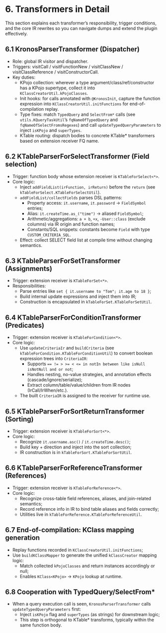 # 6. Transformers in Detail

This section explains each transformer’s responsibility, trigger conditions, and the core IR rewrites so you can navigate dumps and extend the plugin effectively.

## 6.1 KronosParserTransformer (Dispatcher)

- Role: global IR visitor and dispatcher.
- Triggers: visitCall / visitFunctionNew / visitClassNew / visitClassReference / visitConstructorCall.
- Key duties:
  - KPojo collection: wherever a type argument/class/ref/constructor has a KPojo supertype, collect it into `KClassCreatorUtil.kPojoClasses`.
  - Init hooks: for calls annotated with `@KronosInit`, capture the function expression into `KClassCreatorUtil.initFunctions` for end-of-compilation replay.
  - Type fixes: match `TypedQuery` and `SelectFrom*` calls (see `utils.KQueryTaskUtil`’s `fqNameOfTypedQuery` and `fqNameOfSelectFromsRegexes`) and call `updateTypedQueryParameters` to inject `isKPojo` and `superTypes`.
  - KTable routing: dispatch bodies to concrete KTable* transformers based on extension receiver FQ name.

## 6.2 KTableParserForSelectTransformer (Field selection)

- Trigger: function body whose extension receiver is `KTableForSelect<*>`.
- Core logic:
  - Inject `addFieldList(irFunction, irReturn)` before the `return` (see `kTableForSelect.KTableForSelectUtil`).
  - `addFieldList/collectFields` parses DSL patterns:
    - Property access: `it.username`, `it.password` → `FieldSymbol` entries;
    - Alias: `it.createTime.as_("time")` → aliased `FieldSymbol`;
    - Arithmetic/aggregations: `a + b`, `+x`, `-User::class` (exclude columns) via IR origin and function names;
    - Constants/SQL snippets: constants become `Field` with type `CUSTOM_CRITERIA_SQL`.
  - Effect: collect SELECT field list at compile time without changing semantics.

## 6.3 KTableParserForSetTransformer (Assignments)

- Trigger: extension receiver is `KTableForSet<*>`.
- Responsibilities:
  - Parse entries like `set { it.username to "Tom"; it.age to 18 }`;
  - Build internal update expressions and inject them into IR;
  - Construction is encapsulated in `kTableForSet.KTableForSetUtil`.

## 6.4 KTableParserForConditionTransformer (Predicates)

- Trigger: extension receiver is `KTableForCondition<*>`.
- Core logic:
  - Use `updateCriteriaIr` and `buildCriteria` (see `kTableForCondition.KTableForConditionUtil`) to convert boolean expression trees into `CriteriaIR`:
    - Supports `== != > >= < <= in notIn between like isNull isNotNull and or not`;
    - Handles nesting, no-value strategies, and annotation effects (cascade/ignore/serialize);
    - Extract column/table/value/children from IR nodes (IrCall/IrWhen/etc.).
  - The built `CriteriaIR` is assigned to the receiver for runtime use.

## 6.5 KTableParserForSortReturnTransformer (Sorting)

- Trigger: extension receiver is `KTableForSort<*>`.
- Core logic:
  - Recognize `it.username.asc()` / `it.createTime.desc()`;
  - Build key + direction and inject into the sort collection;
  - IR construction is in `kTableForSort.KTableForSortUtil`.

## 6.6 KTableParserForReferenceTransformer (References)

- Trigger: extension receiver is `KTableForReference<*>`.
- Core logic:
  - Recognize cross-table field references, aliases, and join-related semantics;
  - Record reference info in IR to bind table aliases and fields correctly;
  - Utilities live in `kTableForReference.KTableForReferenceUtil`.

## 6.7 End-of-compilation: KClass mapping generation

- Replay functions recorded in `KClassCreatorUtil.initFunctions`;
- Use `buildKClassMapper` to generate the unified `kClassCreator` mapping logic:
  - Match collected `kPojoClasses` and return instances accordingly or null;
  - Enables `KClass<KPojo>` → `KPojo` lookup at runtime.

## 6.8 Cooperation with TypedQuery/SelectFrom*

- When a query execution call is seen, `KronosParserTransformer` calls `updateTypedQueryParameters` first:
  - Inject `isKPojo` flag and `superTypes` (as strings) for downstream logic;
  - This step is orthogonal to KTable* transforms, typically within the same function body.
